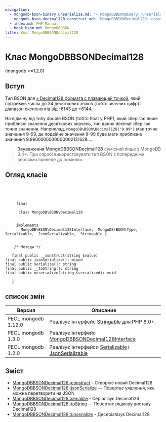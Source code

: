 ```yaml
---
navigation:
  - mongodb-bson-binary.unserialize.md: '« MongoDBBSONBinary::unserialize'
  - mongodb-bson-decimal128.construct.md: 'MongoDBBSONDecimal128::construct »'
  - index.md: PHP Manual
  - book.bson.md: MongoDBBSON
title: Клас MongoDBBSONDecimal128
---
```

# Клас MongoDBBSONDecimal128

(mongodb >=1.2.0)

## Вступ

Тип BSON для [» Decimal128 формата с плавающей точкой](https://en.wikipedia.org/wiki/Decimal128_floating-point_format), який підтримує числа до 34 десяткових знаків (тобто значних цифр) і діапазон експонентів від -6143 до +6144.

На відміну від типу double BSON (тобто float у PHP), який зберігає лише приблизні значення десяткових значень, тип даних decimal зберігає точне значення. Наприклад, `MongoDB\BSON\Decimal128('9.99')` має точне значення 9-99, де подвійне значення 9-99 буде мати приблизне значення 9.9900000000000002131628….

> **Зауваження** **MongoDBBSONDecimal128** сумісний лише з MongoDB 3.4+. При спробі використовувати тип BSON з попередніми версіями приведе до помилки.

## Огляд класів

```classsynopsis


    
    
     final
     
      class MongoDB\BSON\Decimal128
     

     implements 
       MongoDB\BSON\Decimal128Interface,  MongoDB\BSON\Type,  Serializable,  JsonSerializable,  Stringable {
    

    /* Методы */
    
   final public __construct(string $value)
final public jsonSerialize(): mixed
final public serialize(): string
final public __toString(): string
final public unserialize(string $serialized): void

   }
```

## список змін

| Версия | Описание |
| --- | --- |
| PECL mongodb 1.12.0 | Реалізує інтерфейс [Stringable](class.stringable.md) для PHP 8.0+. |
| PECL mongodb 1.3.0 | Реалізує інтерфейс [MongoDBBSONDecimal128Interface](class.mongodb-bson-decimal128interface.md) |
| PECL mongodb 1.2.0 | Реалізує інтерфейси [Serializable](class.serializable.md) і [JsonSerializable](class.jsonserializable.md) |

## Зміст

-   [MongoDBBSONDecimal128::construct](mongodb-bson-decimal128.construct.md) - Створює новий Decimal128
-   [MongoDBBSONDecimal128::jsonSerialize](mongodb-bson-decimal128.jsonserialize.md) — Повертає уявлення, яке можна перетворити на JSON
-   [MongoDBBSONDecimal128::serialize](mongodb-bson-decimal128.serialize.md) - Серіалізує Decimal128
-   [MongoDBBSONDecimal128::toString](mongodb-bson-decimal128.tostring.md) — Повертає рядкову виставу Decimal128
-   [MongoDBBSONDecimal128::unserialize](mongodb-bson-decimal128.unserialize.md) - Десеріалізує Decimal128
